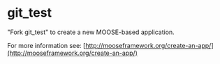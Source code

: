 git_test
=====

"Fork git_test" to create a new MOOSE-based application.

For more information see: [http://mooseframework.org/create-an-app/](http://mooseframework.org/create-an-app/)
